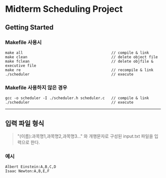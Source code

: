 # Midterm Scheduling Project


## Getting Started

### Makefile 사용시
```
make all                                        // compile & link
make clean                                      // delete object file
make fclean                                     // delete objfile & executive file
make re                                         // recompile & link
./scheduler                                     // execute
```
### Makefile 사용하지 않은 경우
```
gcc -o scheduler -I ./scheduler.h scheduler.c   // compile & link
./scheduler                                     // execute
```
-----
## 입력 파일 형식

>"(이름):과목명1,과목명2,과목명3..." 와 개행문자로 구성된 input.txt 파일을 입력으로 한다.
### 예시
```
Albert Einstein:A,B,C,D
Isaac Newton:A,B,E,F
```

